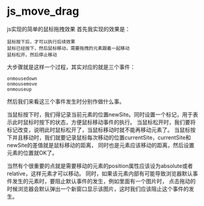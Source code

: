 # js_move_drag
js实现的简单的鼠标拖拽效果
首先我实现的效果是：

    鼠标按下后，才可以执行后续效果
    鼠标已经按下，然后鼠标移动，需要拖拽的元素跟着一起移动
    鼠标松开，然后停止移动


大步骤就是这样一个过程，其实对应的就是三个事件：

    onmousedown
    onmousemove
    onmouseup


然后我们来看这三个事件发生时分别作做什么事。

当鼠标按下时，我们得记录当前元素的位置newSite。同时设置一个标记，用于表示此时鼠标时按下的状态，方便鼠标移动事件的执行。
当鼠标松开时，我们要将标记改变，说明此时鼠标松开了，当鼠标移动时就不能再移动元素了。
当鼠标按下并且移动时，我们就要记录鼠标每次移动的位置currentSite，currentSite和newSite的差值就是鼠标移动的距离，
同时也是元素应该移动的距离，然后设置元素的位置就OK了。

当然有个很重要的点就是需要移动的元素的position属性应该设为absolute或者relative，这样元素才可以移动。
同时，如果该元素内部有可能导致浏览器默认事件发生的元素时，要阻止默认事件的发生，例如里面有一个图片时，
点击拖动的时候浏览器会默认弹出一个新窗口显示该图片，这时我们应该阻止这个事件的发生。
